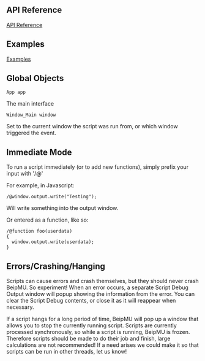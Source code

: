 ## API Reference

[API Reference](/r/BeipMU/wiki/scripting/interfaces)

## Examples

[Examples](/r/BeipMU/wiki/scripting/examples)

## Global Objects

    App app
The main interface

    Window_Main window
Set to the current window the script was run from, or which window triggered the event.


## Immediate Mode

To run a script immediately (or to add new functions), simply prefix your input with '/@'

For example, in Javascript:

    /@window.output.write("Testing");

Will write something into the output window.

Or entered as a function, like so:

    /@function foo(userdata)
    {  
      window.output.write(userdata);
    }

## Errors/Crashing/Hanging 

Scripts can cause errors and crash themselves, but they should never crash BeipMU.  So experiment!  When an error occurs, a separate Script Debug Output window will popup showing the information from the error.  You can clear the Script Debug contents, or close it as it will reappear when necessary.

If a script hangs for a long period of time, BeipMU will pop up a window that allows you to stop the currently running script.  Scripts are currently processed synchronously, so while a script is running, BeipMU is frozen.  Therefore scripts should be made to do their job and finish, large calculations are not recommended!  If a need arises we could make it so that scripts can be run in other threads, let us know!
